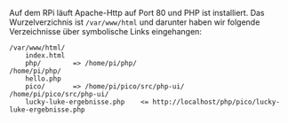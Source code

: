 Auf dem RPi läuft Apache-Http auf Port 80 und PHP ist installiert. Das Wurzelverzichnis ist `/var/www/html` und darunter haben wir folgende Verzeichnisse über symbolische Links eingehangen:

```
/var/www/html/
    index.html
    php/        => /home/pi/php/
/home/pi/php/
    hello.php
    pico/       => /home/pi/pico/src/php-ui/
/home/pi/pico/src/php-ui/
    lucky-luke-ergebnisse.php    <= http://localhost/php/pico/lucky-luke-ergebnisse.php
```

